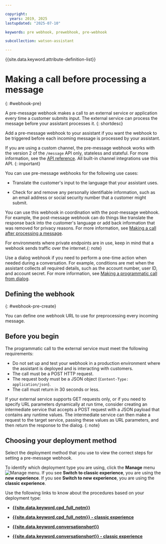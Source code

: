 ```yaml
---

copyright:
  years: 2019, 2025
lastupdated: "2025-07-10"

keywords: pre webhook, prewebhook, pre-webhook

subcollection: watson-assistant

---
```


{{site.data.keyword.attribute-definition-list}}

# Making a call before processing a message
{: #webhook-pre}

A pre-message webhook makes a call to an external service or application every time a customer submits input. The external service can process the message before your assistant processes it.
{: shortdesc}

Add a pre-message webhook to your assistant if you want the webhook to be triggered before each incoming message is processed by your assistant.

If you are using a custom channel, the pre-message webhook works with the version 2 of the `/message` API only, stateless and stateful. For more information, see the [API reference](https://cloud.ibm.com/apidocs/assistant-v2#message). All built-in channel integrations use this API.
{: important}

You can use pre-message webhooks for the following use cases:

- Translate the customer's input to the language that your assistant uses.

- Check for and remove any personally identifiable information, such as an email address or social security number that a customer might submit.

You can use this webhook in coordination with the post-message webhook. For example, the post-message webhook can do things like translate the response back into the customer's language or add back information that was removed for privacy reasons. For more information, see [Making a call after processing a message](/docs/watson-assistant?topic=watson-assistant-webhook-post).

For environments where private endpoints are in use, keep in mind that a webhook sends traffic over the internet.{: note}

Use a dialog webhook if you need to perform a one-time action when needed during a conversation. For example, conditions are met when the assistant collects all required details, such as the account number, user ID, and account secret. For more information, see [Making a programmatic call from dialog](/docs/watson-assistant?topic=watson-assistant-dialog-webhooks#dialog-webhooks).

## Defining the webhook
{: #webhook-pre-create}

You can define one webhook URL to use for preprocessing every incoming message.

## Before you begin

The programmatic call to the external service must meet the following requirements:

- Do not set up and test your webhook in a production environment where the assistant is deployed and is interacting with customers.
- The call must be a POST HTTP request.
- The request body must be a JSON object (`Content-Type: application/json`).
- The call must return in 30 seconds or less.

If your external service supports GET requests only, or if you need to specify URL parameters dynamically at run time, consider creating an intermediate service that accepts a POST request with a JSON payload that contains any runtime values. The intermediate service can then make a request to the target service, passing these values as URL parameters, and then return the response to the dialog.
{: note}

## Choosing your deployment method

Select the deployment method that you use to view the correct steps for setting a pre-message webhook.

To identify which deployment type you are using, click the **Manage** menu ![Manage menu](images/user--avatar.svg). If you see **Switch to classic experience**, you are using the **new experience**. If you see **Switch to new experience**, you are using the **classic experience**.

Use the following links to know about the procedures based on your deployment type:

 - [**{{site.data.keyword.cpd_full_notm}}**](/docs/watson-assistant?topic=watson-assistant-webhook-pre-cp4d#pre-procedure-cp4d)

 - [**{{site.data.keyword.cpd_full_notm}} - classic experience**](/docs/watson-assistant?topic=watson-assistant-webhook-pre-cp4d-classic#pre-procedure-cp4d-classic)

 - [**{{site.data.keyword.conversationshort}}**](/docs/watson-assistant?topic=watson-assistant-webhook-pre-watson-assistant#pre-procedure-watson-assistant)

 - [**{{site.data.keyword.conversationshort}} - classic experience**](/docs/watson-assistant?topic=watson-assistant-webhook-pre-watson-assistant-classic#pre-procedure-watson-assistant-classic)
